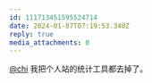 ```yaml
---
id: 111713451595524714
date: 2024-01-07T07:19:53.340Z
reply: true
media_attachments: 0
---
```


[@chi](https://miantiao.me/users/chi) 我把个人站的统计工具都去掉了。

